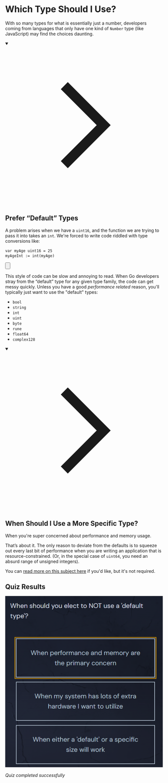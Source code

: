 <h1>Which Type Should I Use?</h1>
<p>With so many types for what is essentially just a number, developers coming from languages that only have one kind of <code>Number</code> type (like JavaScript) may find the choices daunting.</p>
<details open="">
<summary>

<svg class="details-icon" xmlns="http://www.w3.org/2000/svg" fill="none" viewBox="0 0 24 24" stroke-width="1.5" stroke="currentColor">
  <path d="m9 18 6-6-6-6"></path>
</svg>
<h2>Prefer “Default” Types</h2>
</summary>
<p>A problem arises when we have a <code>uint16</code>, and the function we are trying to pass it into takes an <code>int</code>. We're forced to write code riddled with type conversions like:</p>

<div style="position: relative; isolation: isolate;">
  <pre class="language-go" tabindex="0"><code class="language-go"><span class="token tag">var</span> myAge <span class="token builtin">uint16</span> <span class="token operator">=</span> <span class="token number">25</span>
myAgeInt <span class="token operator">:=</span> <span class="token function">int</span><span class="token punctuation">(</span>myAge<span class="token punctuation">)</span>
</code></pre>

  <button class="markdown-it-code-copy absolute right-2 top-2.5 z-10 m-1 h-6 w-6 cursor-pointer rounded bg-gray-950 text-gray-500 focus:outline-white hover:text-gray-200" data-clipboard-text="var myAge uint16 = 25
myAgeInt := int(myAge)" title="Copy to clipboard">
    <svg data-slot="icon" aria-hidden="true" fill="none" stroke-width="1.5" stroke="currentColor" viewBox="0 0 24 24" xmlns="http://www.w3.org/2000/svg">
      <rect width="8" height="4" x="8" y="2" rx="1" ry="1"></rect><path d="M16 4h2a2 2 0 0 1 2 2v14a2 2 0 0 1-2 2H6a2 2 0 0 1-2-2V6a2 2 0 0 1 2-2h2"></path>
  </svg>
  </button>
</div>
<p>This style of code can be slow and annoying to read. When Go developers stray from the “default” type for any given type family, the code can get messy quickly. Unless you have a good <em>performance related</em> reason, you'll typically just want to use the "default" types:</p>
<ul>
<li><code>bool</code></li>
<li><code>string</code></li>
<li><code>int</code></li>
<li><code>uint</code></li>
<li><code>byte</code></li>
<li><code>rune</code></li>
<li><code>float64</code></li>
<li><code>complex128</code></li>
</ul>
</details>
<details open="">
<summary>

<svg class="details-icon" xmlns="http://www.w3.org/2000/svg" fill="none" viewBox="0 0 24 24" stroke-width="1.5" stroke="currentColor">
  <path d="m9 18 6-6-6-6"></path>
</svg>
<h2>When Should I Use a More Specific Type?</h2>
</summary>
<p>When you're super concerned about performance and memory usage.</p>
<p>That’s about it. The only reason to deviate from the defaults is to squeeze out every last bit of performance when you are writing an application that is resource-constrained. (Or, in the special case of <code>uint64</code>, you need an absurd range of unsigned integers).</p>
<p>You can <a href="https://blog.boot.dev/golang/default-native-types-golang/" target="_blank" rel="noopener nofollow">read more on this subject here</a> if you'd like, but it's not required.</p>
</details>


## Quiz Results

![Quiz Screenshot](./CH1_Variables_L9_Which_Type_Should_I_Use__quiz_result.png)

*Quiz completed successfully*

